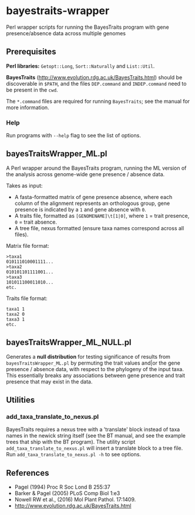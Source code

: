 # bayestraits-wrapper
Perl wrapper scripts for running the BayesTraits program with gene presence/absence data across multiple genomes

## Prerequisites
**Perl libraries:** `Getopt::Long`, `Sort::Naturally` and `List::Util`.

**BayesTraits** (http://www.evolution.rdg.ac.uk/BayesTraits.html) should be discoverable in `$PATH`, and the files `DEP.command` and `INDEP.command` need to be present in the `cwd`.

The `*.command` files are required for running `BayesTraits`; see the manual for more information.

### Help

Run programs with `--help` flag to see the list of options.

## bayesTraitsWrapper_ML.pl

A Perl wrapper around the BayesTraits program, running the ML version of the analysis across genome-wide gene presence / absence data.

Takes as input:
* A fasta-formatted matrix of gene presence absence, where each column of the alignment represents an orthologous group, gene presence is indicated by a `1` and gene absence with `0`.
* A traits file, formatted as `[GENOMENAME]\t[1|0]`, where `1` = trait presence, `0` = trait absence.
* A tree file, nexus formatted (ensure taxa names correspond across all files).

Matrix file format:
```
>taxa1
010111010001111...
>taxa2
010101101111001...
>taxa3
101011100011010...
etc.
```

Traits file format:
```
taxa1 1
taxa2 0
taxa3 1
etc.
```

## bayesTraitsWrapper_ML_NULL.pl

Generates a **null distribution** for testing significance of results from `bayesTraitsWrapper_ML.pl` by permuting the trait values and|or the gene presence / absence data, with respect to the phylogeny of the input taxa. This essentially breaks any associations between gene presence and trait presence that may exist in the data.

## Utilities
### add_taxa_translate_to_nexus.pl

BayesTraits requires a nexus tree with a 'translate' block instead of taxa names in the newick string itself (see the BT manual, and see the example trees that ship with the BT program). The utility script `add_taxa_translate_to_nexus.pl` will insert a translate block to a tree file. Run `add_taxa_translate_to_nexus.pl -h` to see options.

## References

* Pagel (1994) Proc R Soc Lond B 255:37
* Barker & Pagel (2005) PLoS Comp Biol 1:e3
* Nowell RW et al., (2016) Mol Plant Pathol. 17:1409.
* http://www.evolution.rdg.ac.uk/BayesTraits.html
